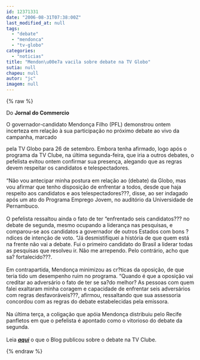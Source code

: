 ```yaml
---
id: 12371331
date: "2006-08-31T07:38:00Z"
last_modified_at: null
tags:
  - "debate"
  - "mendonca"
  - "tv-globo"
categories:
  - "noticias"
title: "Mendon\u00e7a vacila sobre debate na TV Globo"
sutia: null
chapeu: null
autor: "jc"
imagem: null
---
```

{% raw %}
<p>Do <strong>Jornal do Commercio</strong></p>
<p>O governador-candidato Mendon&ccedil;a Filho (PFL) demonstrou ontem incerteza em rela&ccedil;&atilde;o &agrave; sua participa&ccedil;&atilde;o no pr&oacute;ximo debate ao vivo da campanha, marcado</p>
<p>pela TV Globo para 26 de setembro. Embora tenha afirmado, logo ap&oacute;s o programa da TV Clube, na &uacute;ltima segunda-feira, que iria a outros debates, o pefelista evitou ontem confirmar sua presen&ccedil;a, alegando que as regras devem respeitar os candidatos e telespectadores.<br /><br />&ldquo;N&atilde;o vou antecipar minha postura em rela&ccedil;&atilde;o ao (debate) da Globo, mas vou afirmar que tenho disposi&ccedil;&atilde;o de enfrentar a todos, desde que haja respeito aos candidatos e aos telespectadores???, disse, ao ser indagado ap&oacute;s um ato do Programa Emprego Jovem, no audit&oacute;rio da Universidade de Pernambuco. <br /><br />O pefelista ressaltou ainda o fato de ter &ldquo;enfrentado seis candidatos??? no debate de segunda, mesmo ocupando a lideran&ccedil;a nas pesquisas, e comparou-se aos candidatos a governador de outros Estados com bons ?ndices de inten&ccedil;&atilde;o de voto. &ldquo;J&aacute; desmistifiquei a hist&oacute;ria de que quem est&aacute; na frente n&atilde;o vai a debate. Fui o primeiro candidato do Brasil a liderar todas as pesquisas que resolveu ir. N&atilde;o me arrependo. Pelo contr&aacute;rio, acho que sa? fortalecido???.<br /><br />Em contrapartida, Mendon&ccedil;a minimizou as cr?ticas da oposi&ccedil;&atilde;o, de que teria tido um desempenho ruim no programa. &ldquo;Quando &eacute; que a oposi&ccedil;&atilde;o vai creditar ao advers&aacute;rio o fato de ter se sa?do melhor? As pessoas com quem falei exaltaram minha coragem e capacidade de enfrentar seis advers&aacute;rios com regras desfavor&aacute;veis???, afirmou, ressaltando que sua assessoria concordou com as regras do debate estabelecidas pela emissora.<br /><br />Na &uacute;ltima ter&ccedil;a, a coliga&ccedil;&atilde;o que ap&oacute;ia Mendon&ccedil;a distribuiu pelo Recife panfletos em que o pefelista &eacute; apontado como o vitorioso do debate da segunda.<br /><br />Leia <strong><em><u><a href="https://jc.ne10.uol.com.br/">aqui</a></u></em></strong> o que o Blog publicou sobre o debate na TV Clube.</p>
{% endraw %}